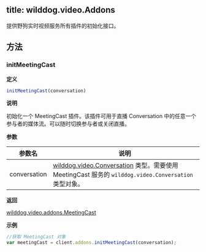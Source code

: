 ﻿
title: wilddog.video.Addons
---

提供野狗实时视频服务所有插件的初始化接口。

## 方法

### initMeetingCast

**定义**

```js
initMeetingCast(conversation)
```

**说明**

初始化一个 MeetingCast 插件。该插件可用于直播 Conversation 中的任意一个参与者的媒体流。可以随时切换参与者或关闭直播。

**参数**

| 参数名 | 说明 |
|---|---|
| conversation | [wilddog.video.Conversation](/api/video/web/api.html#wilddog-video-Conversation) 类型。需要使用 MeetingCast 服务的 `wilddog.video.Conversation` 类型对象。 |

**返回**

[wilddog.video.addons.MeetingCast](/api/video/web/api.html#wilddog-video-addons-MeetingCast)

**示例**

```js
//获取 MeetingCast 对象
var meetingCast = client.addons.initMeetingCast(conversation);
```

